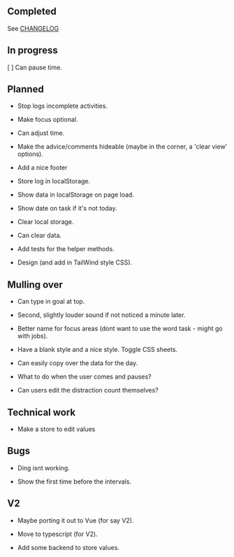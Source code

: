 ## Completed

See [CHANGELOG](CHANGELOG.md)

## In progress

[ ] Can pause time.

## Planned

- Stop logs incomplete activities.

- Make focus optional.

- Can adjust time.

- Make the advice/comments hideable (maybe in the corner, a 'clear view' options).

- Add a nice footer

- Store log in localStorage.

- Show data in localStorage on page load.

- Show date on task if it's not today.

- Clear local storage.

- Can clear data.

- Add tests for the helper methods.

- Design (and add in TailWind style CSS).

## Mulling over

- Can type in goal at top.

- Second, slightly louder sound if not noticed a minute later.

- Better name for focus areas (dont want to use the word task - might go with jobs).

- Have a blank style and a nice style. Toggle CSS sheets.

- Can easily copy over the data for the day.

- What to do when the user comes and pauses?

- Can users edit the distraction count themselves?

## Technical work

- Make a store to edit values

## Bugs

- Ding isnt working.

- Show the first time before the intervals.

## V2
- Maybe porting it out to Vue (for say V2).

- Move to typescript (for V2).

- Add some backend to store values.
